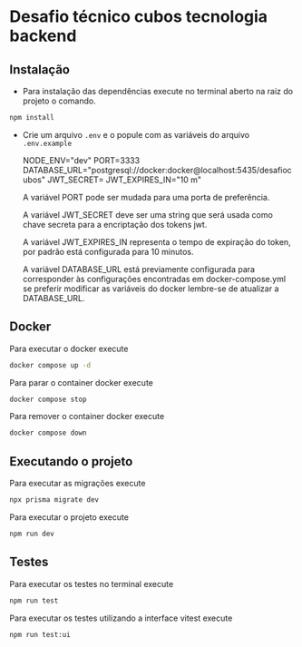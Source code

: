 # Desafio técnico cubos tecnologia backend

## Instalação

- Para instalação das dependências execute no terminal aberto na raiz do projeto o comando.

```sh
npm install
```

- Crie um arquivo `.env` e o popule com as variáveis do arquivo `.env.example`

  NODE_ENV="dev"
  PORT=3333
  DATABASE_URL="postgresql://docker:docker@localhost:5435/desafiocubos"
  JWT_SECRET=
  JWT_EXPIRES_IN="10 m"

  A variável PORT pode ser mudada para uma porta de preferência.

  A variável JWT_SECRET deve ser uma string que será usada como chave secreta para a encriptação dos tokens jwt.

  A variável JWT_EXPIRES_IN representa o tempo de expiração do token, por padrão está configurada para 10 minutos.

  A variável DATABASE_URL está previamente configurada para corresponder às configurações encontradas em docker-compose.yml se preferir modificar as variáveis do docker lembre-se de atualizar a DATABASE_URL.

## Docker

Para executar o docker execute

```sh
docker compose up -d
```

Para parar o container docker execute

```sh
docker compose stop
```

Para remover o container docker execute

```sh
docker compose down
```

## Executando o projeto

Para executar as migrações execute

```sh
npx prisma migrate dev
```

Para executar o projeto execute

```sh
npm run dev
```

## Testes

Para executar os testes no terminal execute

```sh
npm run test
```

Para executar os testes utilizando a interface vitest execute

```sh
npm run test:ui
```
